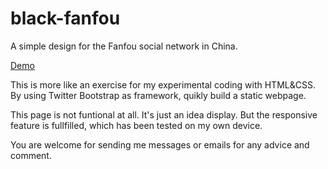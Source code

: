 # black-fanfou
A simple design for the Fanfou social network in China.

[Demo](http://anthonyeef.github.io/black-fanfou)

This is more like an exercise for my experimental coding with HTML&CSS. By using Twitter Bootstrap as framework, quikly build a static webpage.

This page is not funtional at all. It's just an idea display. But the responsive feature is fullfilled, which has been tested on my own device.

You are welcome for sending me messages or emails for any advice and comment.

